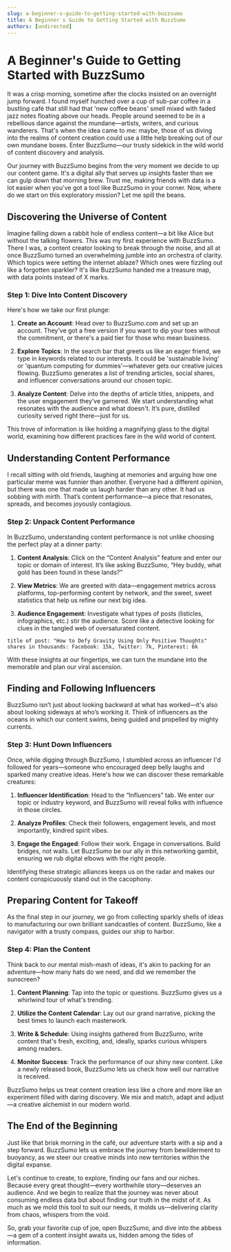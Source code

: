 ```yaml
---
slug: a-beginner-s-guide-to-getting-started-with-buzzsumo
title: A Beginner s Guide to Getting Started with BuzzSumo
authors: [undirected]
---
```



# A Beginner's Guide to Getting Started with BuzzSumo

It was a crisp morning, sometime after the clocks insisted on an overnight jump forward. I found myself hunched over a cup of sub-par coffee in a bustling café that still had that 'new coffee beans' smell mixed with faded jazz notes floating above our heads. People around seemed to be in a rebellious dance against the mundane—artists, writers, and curious wanderers. That's when the idea came to me: maybe, those of us diving into the realms of content creation could use a little help breaking out of our own mundane boxes. Enter BuzzSumo—our trusty sidekick in the wild world of content discovery and analysis.

Our journey with BuzzSumo begins from the very moment we decide to up our content game. It's a digital ally that serves up insights faster than we can gulp down that morning brew. Trust me, making friends with data is a lot easier when you've got a tool like BuzzSumo in your corner. Now, where do we start on this exploratory mission? Let me spill the beans.

## Discovering the Universe of Content

Imagine falling down a rabbit hole of endless content—a bit like Alice but without the talking flowers. This was my first experience with BuzzSumo. There I was, a content creator looking to break through the noise, and all at once BuzzSumo turned an overwhelming jumble into an orchestra of clarity. Which topics were setting the internet ablaze? Which ones were fizzling out like a forgotten sparkler? It's like BuzzSumo handed me a treasure map, with data points instead of X marks.

### Step 1: Dive Into Content Discovery

Here's how we take our first plunge:

1. **Create an Account**: Head over to BuzzSumo.com and set up an account. They’ve got a free version if you want to dip your toes without the commitment, or there's a paid tier for those who mean business.

2. **Explore Topics**: In the search bar that greets us like an eager friend, we type in keywords related to our interests. It could be 'sustainable living' or 'quantum computing for dummies'—whatever gets our creative juices flowing. BuzzSumo generates a list of trending articles, social shares, and influencer conversations around our chosen topic.

3. **Analyze Content**: Delve into the depths of article titles, snippets, and the user engagement they’ve garnered. We start understanding what resonates with the audience and what doesn't. It’s pure, distilled curiosity served right there—just for us.

This trove of information is like holding a magnifying glass to the digital world, examining how different practices fare in the wild world of content.

## Understanding Content Performance

I recall sitting with old friends, laughing at memories and arguing how one particular meme was funnier than another. Everyone had a different opinion, but there was one that made us laugh harder than any other. It had us sobbing with mirth. That’s content performance—a piece that resonates, spreads, and becomes joyously contagious.

### Step 2: Unpack Content Performance

In BuzzSumo, understanding content performance is not unlike choosing the perfect play at a dinner party:

1. **Content Analysis**: Click on the “Content Analysis” feature and enter our topic or domain of interest. It’s like asking BuzzSumo, “Hey buddy, what gold has been found in these lands?”

2. **View Metrics**: We are greeted with data—engagement metrics across platforms, top-performing content by network, and the sweet, sweet statistics that help us refine our next big idea.

3. **Audience Engagement**: Investigate what types of posts (listicles, infographics, etc.) stir the audience. Score like a detective looking for clues in the tangled web of oversaturated content.

```
title of post: "How to Defy Gravity Using Only Positive Thoughts"
shares in thousands: Facebook: 15k, Twitter: 7k, Pinterest: 6k
```

With these insights at our fingertips, we can turn the mundane into the memorable and plan our viral ascension.

## Finding and Following Influencers

BuzzSumo isn’t just about looking backward at what has worked—it's also about looking sideways at who’s working it. Think of influencers as the oceans in which our content swims, being guided and propelled by mighty currents.

### Step 3: Hunt Down Influencers

Once, while digging through BuzzSumo, I stumbled across an influencer I'd followed for years—someone who encouraged deep belly laughs and sparked many creative ideas. Here's how we can discover these remarkable creatures:

1. **Influencer Identification**: Head to the “Influencers” tab. We enter our topic or industry keyword, and BuzzSumo will reveal folks with influence in those circles.

2. **Analyze Profiles**: Check their followers, engagement levels, and most importantly, kindred spirit vibes.

3. **Engage the Engaged**: Follow their work. Engage in conversations. Build bridges, not walls. Let BuzzSumo be our ally in this networking gambit, ensuring we rub digital elbows with the right people.

Identifying these strategic alliances keeps us on the radar and makes our content conspicuously stand out in the cacophony.

## Preparing Content for Takeoff

As the final step in our journey, we go from collecting sparkly shells of ideas to manufacturing our own brilliant sandcastles of content. BuzzSumo, like a navigator with a trusty compass, guides our ship to harbor.

### Step 4: Plan the Content

Think back to our mental mish-mash of ideas, it's akin to packing for an adventure—how many hats do we need, and did we remember the sunscreen?

1. **Content Planning**: Tap into the topic or questions. BuzzSumo gives us a whirlwind tour of what's trending.

2. **Utilize the Content Calendar**: Lay out our grand narrative, picking the best times to launch each masterwork.

3. **Write & Schedule**: Using insights gathered from BuzzSumo, write content that's fresh, exciting, and, ideally, sparks curious whispers among readers.

4. **Monitor Success**: Track the performance of our shiny new content. Like a newly released book, BuzzSumo lets us check how well our narrative is received.

BuzzSumo helps us treat content creation less like a chore and more like an experiment filled with daring discovery. We mix and match, adapt and adjust—a creative alchemist in our modern world.

## The End of the Beginning

Just like that brisk morning in the café, our adventure starts with a sip and a step forward. BuzzSumo lets us embrace the journey from bewilderment to buoyancy, as we steer our creative minds into new territories within the digital expanse. 

Let's continue to create, to explore, finding our fans and our niches. Because every great thought—every worthwhile story—deserves an audience. And we begin to realize that the journey was never about consuming endless data but about finding our truth in the midst of it. As much as we mold this tool to suit our needs, it molds us—delivering clarity from chaos, whispers from the void.

So, grab your favorite cup of joe, open BuzzSumo, and dive into the abbess—a gem of a content insight awaits us, hidden among the tides of information.